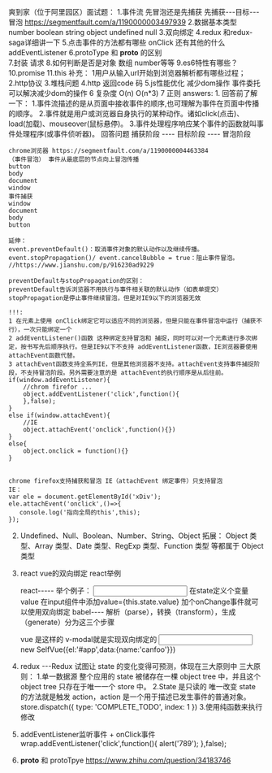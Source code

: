 爽到家（位于阿里园区）面试题：
1.事件流  先冒泡还是先捕获  先捕获---目标---冒泡     https://segmentfault.com/a/1190000003497939
2.数据基本类型   number boolean string object undefined null
3.双向绑定
4.redux 和redux-saga详细讲一下
5.点击事件的方法都有哪些  onClick 还有其他的什么   addEventListener
6.protoType 和 __proto__ 的区别  
7.封装 请求
8.如何判断是否是对象 数组  number等等
9.es6特性有哪些？
10.promise
11.this
补充：
1用户从输入url开始到浏览器解析都有哪些过程；
2.http协议
3.堆栈问题
4.http 返回code 码
5.js性能优化  减少dom操作 事件委托可以解决减少dom的操作
6 复杂度 O(n) O(n*3)
7 正则
answers:
1.
	回答前了解一下：
	1.事件流描述的是从页面中接收事件的顺序,也可理解为事件在页面中传播的顺序。
	2.事件就是用户或浏览器自身执行的某种动作。诸如click(点击)、load(加载)、mouseover(鼠标悬停)。
	3.事件处理程序响应某个事件的函数就叫事件处理程序(或事件侦听器)。
	回答问题
	捕获阶段 ---- 目标阶段 ---- 冒泡阶段

	chrome浏览器 https://segmentfault.com/a/1190000004463384
	（事件冒泡） 事件从最底层的节点向上冒泡传播
	button
	body
	document
	window
	事件捕获
	window
	document
	body
	button

	延伸：
	event.preventDefault()：取消事件对象的默认动作以及继续传播。
	event.stopPropagation()/ event.cancelBubble = true：阻止事件冒泡。  //https://www.jianshu.com/p/916230ad9229

	preventDefault与stopPropagation的区别：
	preventDefault告诉浏览器不用执行与事件相关联的默认动作（如表单提交）
	stopPropagation是停止事件继续冒泡，但是对IE9以下的浏览器无效

	!!!:
	1 在元素上使用 onClick绑定它可以适应不同的浏览器，但是只能在事件冒泡中运行（捕获不行），一次只能绑定一个
	2 addEventListener()函数 这种绑定支持冒泡和 捕捉，同时可以对一个元素进行多次绑定，按书写先后顺序执行。但是IE9以下不支持 addEventListener函数，IE浏览器要使用 attachEvent函数代替。
	3 attachEvent函数支持全系列IE，但是其他浏览器不支持。attachEvent支持事件捕捉阶段，不支持冒泡阶段。另外需要注意的是 attachEvent的执行顺序是从后往前。
	if(window.addEventListener){
	    //chrom firefor ...
	    object.addEventListener('click',function(){
	    },false);
	}
	else if(window.attachEvent){
	    //IE
	    object.attachEvent('onclick',function(){})
	}
	else{
	    object.onclick = function(){}
	}


	chrome firefox支持捕获和冒泡 IE（attachEvent 绑定事件）只支持冒泡
	IE：
	var ele = document.getElementById('xDiv');
	ele.attachEvent('onclick',()=>{
	   console.log('指向全局的this',this);
	});
2.
	Undefined、Null、Boolean、Number、String、Object
	拓展：
	Object 类型、Array 类型、Date 类型、RegExp 类型、Function 类型 等都属于 Object类型
3.
	react vue的双向绑定 react举例

	 react-----  举个例子： <Input>  在state定义个变量 value  在input组件中添加value={this.state.value} 加个onChange事件就可以使用双向绑定
	 babel---- 解析（parse），转换（transform），生成（generate）分为这三个步骤

	 vue 是这样的  v-modal就是实现双向绑定的   <input v-modal="name"> new SelfVue({el:'#app',data:{name:'canfoo'}})
4.
	redux ---Redux 试图让 state 的变化变得可预测，体现在三大原则中
	三大原则：
	1.单一数据源    整个应用的 state 被储存在一棵 object tree 中，并且这个 object tree 只存在于唯一一个 store 中。
	2.State 是只读的  唯一改变 state 的方法就是触发 action，action 是一个用于描述已发生事件的普通对象。
	store.dispatch({
	  	type: 'COMPLETE_TODO',
	  	index: 1
	})
	3.使用纯函数来执行修改 


5.  addEventListener监听事件   +   onClick事件
wrap.addEventListener('click',function(){
  alert('789');
},false);

6.
	__proto__ 和  protoTpye
 https://www.zhihu.com/question/34183746